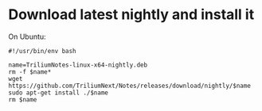 # Download latest nightly and install it
On Ubuntu:

```
#!/usr/bin/env bash

name=TriliumNotes-linux-x64-nightly.deb
rm -f $name*
wget https://github.com/TriliumNext/Notes/releases/download/nightly/$name
sudo apt-get install ./$name
rm $name
```